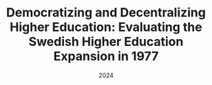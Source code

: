 ---
title: "Democratizing and Decentralizing Higher Education: Evaluating the Swedish Higher Education Expansion in 1977"
collection: publications
permalink: /publications/education_expansion
excerpt: "This policy report is about the higher education expansion in 1977 in Sweden. We find small local effects on the individuals' level of education. However, it did not achieve its democratizing goal, as the effect was larger for individuals whose parents already have a tertiary education."
date: 2024
venue: 'SNS'
paperurl: '/files/democratizing-and-decentralizing-higher-education-english-summary.pdf'
---